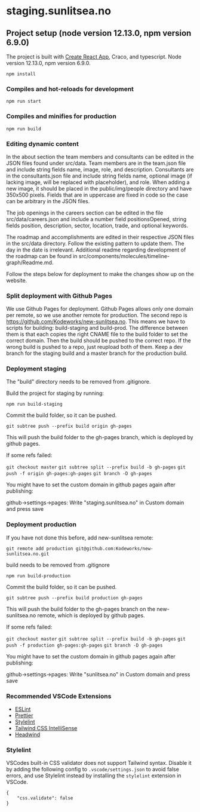 # staging.sunlitsea.no

## Project setup (node version 12.13.0, npm version 6.9.0)
The project is built with [Create React App](https://github.com/facebook/create-react-app), Craco, and typescript. Node version 12.13.0, npm version 6.9.0.
```
npm install

```

### Compiles and hot-reloads for development
```
npm run start
```

### Compiles and minifies for production
```
npm run build
```

### Editing dynamic content
In the about section the team members and consultants can be edited in the JSON files found under src/data.
Team members are in the team.json file and include string fields name, image, role, and description.
Consultants are in the consultants.json file and include string fields name, optional image (if lacking image, will be replaced with placeholder), and role.
When adding a new image, it should be placed in the public/img/people directory and have 350x500 pixels. Fields that are in uppercase are fixed in code so the case can be arbitrary in the JSON files.

The job openings in the careers section can be edited in the file src/data/careers.json and include a number field positionsOpened, string fields position, description, sector, location, trade, and optional keywords.

The roadmap and accomplishments are edited in their respective JSON files in the src/data directory. Follow the existing pattern to update them. The day in the date is irrelevant. Additional readme regarding development of the roadmap can be found in src/components/molecules/timeline-graph/Readme.md.

Follow the steps below for deployment to make the changes show up on the website.

### Split deployment with Github Pages

We use Github Pages for deployment. Github Pages allows only one domain per remote, so we use another remote for production. The second repo is https://github.com/Kodeworks/new-sunlitsea.no.
This means we have to scripts for building: build-staging and build-prod. The difference between them is that each copies the right CNAME file to the build folder to set the correct domain.
Then the build should be pushed to the correct repo. If the wrong build is pushed to a repo, just reupload both of them. Keep a dev branch for the staging build and a master branch for the production build.

### Deployment staging

The "build" directory needs to be removed from .gitignore.

Build the project for staging by running:

`npm run build-staging`

Commit the build folder, so it can be pushed.

`git subtree push --prefix build origin gh-pages`

This will push the build folder to the gh-pages branch, which is deployed by github pages.

If some refs failed: 

`git checkout master`
`git subtree split --prefix build -b gh-pages`
`git push -f origin gh-pages:gh-pages`
`git branch -D gh-pages`

You might have to set the custom domain in github pages again after publishing:

github->settings->pages: Write "staging.sunlitsea.no" in Custom domain and press save

### Deployment production

If you have not done this before, add new-sunlitsea remote:

`git remote add production git@github.com:Kodeworks/new-sunlitsea.no.git`

build needs to be removed from .gitignore

`npm run build-production`

Commit the build folder, so it can be pushed.

`git subtree push --prefix build production gh-pages`

This will push the build folder to the gh-pages branch on the new-sunlitsea.no remote, which is deployed by github pages.

If some refs failed: 

`git checkout master`
`git subtree split --prefix build -b gh-pages`
`git push -f production gh-pages:gh-pages`
`git branch -D gh-pages`

You might have to set the custom domain in github pages again after publishing:

github->settings->pages: Write "sunlitsea.no" in Custom domain and press save

### Recommended VSCode Extensions

- [ESLint](https://marketplace.visualstudio.com/items?itemName=dbaeumer.vscode-eslint)
- [Prettier](https://marketplace.visualstudio.com/items?itemName=esbenp.prettier-vscode)
- [Stylelint](https://marketplace.visualstudio.com/items?itemName=stylelint.vscode-stylelint)
- [Tailwind CSS IntelliSense](https://marketplace.visualstudio.com/items?itemName=bradlc.vscode-tailwindcss)
- [Headwind](https://marketplace.visualstudio.com/items?itemName=heybourn.headwind)

### Stylelint

VSCodes built-in CSS validator does not support Tailwind syntax. Disable it by adding the following config to `.vscode/settings.json` to avoid false errors, and use Stylelint instead by installing the `stylelint` extension in VSCode.

```PlainText
{
    "css.validate": false
}
```